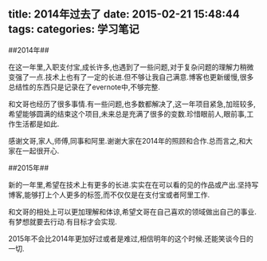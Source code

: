 title: 2014年过去了
date: 2015-02-21 15:48:44
tags: 
categories: 学习笔记
---

##2014年##
  
在这一年里,入职支付宝,成长许多,也遇到了一些问题,对于复杂问题的理解力稍微变强了一点.技术上也有了一定的长进.但不够让我自己满意.博客也更新缓慢,很多总结性的东西只是记录在了evernote中,不够完整.

和文哥也经历了很多事情.有一些问题,也多数都解决了,这一年项目紧急,加班较多,希望能够圆满的结束这个项目,未来总是充满了很多的变数.珍惜眼前人,眼前事,工作生活都是如此.

感谢文哥,家人,师傅,同事和阿里.谢谢大家在2014年的照顾和合作.总而言之,和大家在一起很开心.

##2015年##

新的一年里,希望在技术上有更多的长进.实实在在可以看的见的作品或产出.坚持写博客,能够打上个人更多的标签,而不仅仅是在支付宝或者阿里工作.

和文哥的相处上可以更加理解和体谅,希望文哥在自己喜欢的领域做出自己的事业.有梦想就要去行动.有目标才会实现.

2015年不会比2014年更加好过或者是难过,相信明年的这个时候.还能笑谈今日的一切.